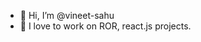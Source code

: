 - 👋 Hi, I’m @vineet-sahu
- 💞️ I love to work on ROR, react.js projects.

<!---
vineet-sahu/vineet-sahu is a ✨ special ✨ repository because its `README.md` (this file) appears on your GitHub profile.
You can click the Preview link to take a look at your changes.
--->

